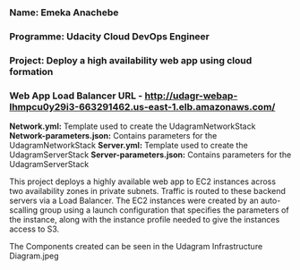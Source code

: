 ### Name: Emeka Anachebe 
### Programme: Udacity Cloud DevOps Engineer
### Project: Deploy a high availability web app using cloud formation

### Web App Load Balancer URL - http://udagr-webap-lhmpcu0y29i3-663291462.us-east-1.elb.amazonaws.com/

**Network.yml:** Template used to create the UdagramNetworkStack
**Network-parameters.json:** Contains parameters for the UdagramNetworkStack
**Server.yml:** Template used to create the UdagramServerStack
**Server-parameters.json:** Contains parameters for the UdagramServerStack

This project deploys a highly available web app to EC2 instances across two availability zones in private subnets. Traffic is routed to these backend servers via a Load Balancer. The EC2 instances were created by an auto-scalling group using a launch configuration that specifies the parameters of the instance, along with the instance profile needed to give the instances access to S3.

The Components created can be seen in the Udagram Infrastructure Diagram.jpeg